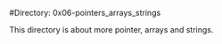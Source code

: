 #Directory: 0x06-pointers_arrays_strings

This directory is about more pointer, arrays and strings.
